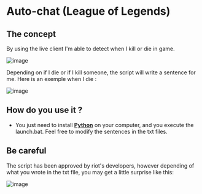 # Auto-chat (League of Legends)

## The concept

By using the live client I'm able to detect when I kill or die in game.

![image](https://user-images.githubusercontent.com/26858750/187098626-f514492e-e675-459d-9a0b-5bc582e8bdd5.png)

Depending on if I die or if I kill someone, the script will write a sentence for me. Here is an exemple when I die :

![image](https://user-images.githubusercontent.com/26858750/187040026-dbe07060-dd25-42c5-a32a-92dd63dbdbde.png)

## How do you use it ?

* You just need to install **[Python](https://www.python.org/)** on your computer, and you execute the launch.bat.
Feel free to modify the sentences in the txt files.

## Be careful

The script has been approved by riot's developers, however depending of what you wrote in the txt file, you may get a little surprise like this:

![image](https://user-images.githubusercontent.com/26858750/187932075-408e67ed-aaee-48c3-87f9-61a778835166.png)

